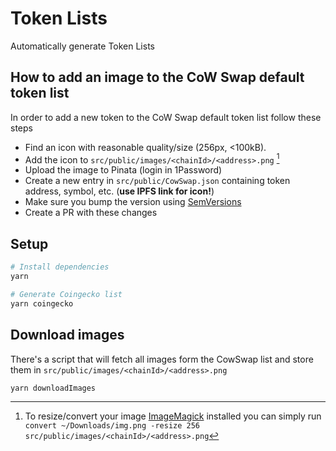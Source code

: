 # Token Lists

Automatically generate Token Lists

## How to add an image to the CoW Swap default token list

In order to add a new token to the CoW Swap default token list follow these steps

- Find an icon with reasonable quality/size (256px, <100kB).
- Add the icon to `src/public/images/<chainId>/<address>.png` [^1]
- Upload the image to Pinata (login in 1Password)
- Create a new entry in `src/public/CowSwap.json` containing token address, symbol, etc. (**use IPFS link for icon!**)
- Make sure you bump the version using [SemVersions](https://github.com/Uniswap/token-lists#semantic-versioning)
- Create a PR with these changes

[^1]: To resize/convert your image [ImageMagick](https://formulae.brew.sh/formula/imagemagick) installed you can simply run `convert ~/Downloads/img.png -resize 256 src/public/images/<chainId>/<address>.png`

## Setup

```bash
# Install dependencies
yarn

# Generate Coingecko list
yarn coingecko
```

## Download images

There's a script that will fetch all images form the CowSwap list and store them in `src/public/images/<chainId>/<address>.png`

```
yarn downloadImages
```
